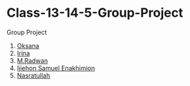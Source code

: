 # Class-13-14-5-Group-Project

Group Project

1. [Oksana]()
2. [Irina](./Irina.md)
3. [M.Radwan]()
4. [Ijiehon Samuel Enakhimion]()
5. [Nasratullah](./Nasratullah.md)

